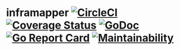 # inframapper [![CircleCI](https://circleci.com/gh/ThomasObenaus/inframapper.svg?style=svg)](https://circleci.com/gh/ThomasObenaus/inframapper) [![Coverage Status](https://coveralls.io/repos/github/ThomasObenaus/inframapper/badge.png?branch=master)](https://coveralls.io/github/ThomasObenaus/inframapper?branch=master) [![GoDoc](https://godoc.org/github.com/ThomasObenaus/inframapper?status.svg)](https://godoc.org/github.com/ThomasObenaus/inframapper) [![Go Report Card](https://goreportcard.com/badge/github.com/ThomasObenaus/inframapper)](https://goreportcard.com/report/github.com/ThomasObenaus/inframapper) [![Maintainability](https://api.codeclimate.com/v1/badges/e7e997b59320dd24866c/maintainability)](https://codeclimate.com/github/ThomasObenaus/inframapper/maintainability) 
